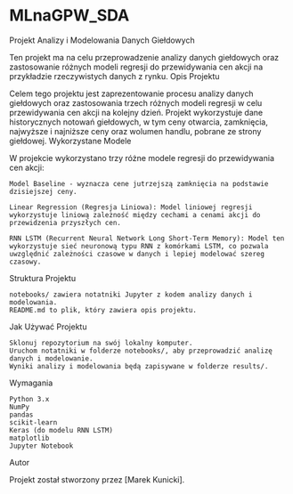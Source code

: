 # MLnaGPW_SDA
Projekt Analizy i Modelowania Danych Giełdowych

Ten projekt ma na celu przeprowadzenie analizy danych giełdowych oraz zastosowanie różnych modeli regresji do przewidywania cen akcji na przykładzie rzeczywistych danych z rynku.
Opis Projektu

Celem tego projektu jest zaprezentowanie procesu analizy danych giełdowych oraz zastosowania trzech różnych modeli regresji w celu przewidywania cen akcji na kolejny dzień. Projekt wykorzystuje dane historycznych notowań giełdowych, w tym ceny otwarcia, zamknięcia, najwyższe i najniższe ceny oraz wolumen handlu, pobrane ze strony giełdowej.
Wykorzystane Modele

W projekcie wykorzystano trzy różne modele regresji do przewidywania cen akcji:

    Model Baseline - wyznacza cene jutrzejszą zamknięcia na podstawie dzisiejszej ceny.

    Linear Regression (Regresja Liniowa): Model liniowej regresji wykorzystuje liniową zależność między cechami a cenami akcji do przewidzenia przyszłych cen.

    RNN LSTM (Recurrent Neural Network Long Short-Term Memory): Model ten wykorzystuje sieć neuronową typu RNN z komórkami LSTM, co pozwala uwzględnić zależności czasowe w danych i lepiej modelować szereg czasowy.


Struktura Projektu

    notebooks/ zawiera notatniki Jupyter z kodem analizy danych i modelowania.
    README.md to plik, który zawiera opis projektu.

Jak Używać Projektu

    Sklonuj repozytorium na swój lokalny komputer.
    Uruchom notatniki w folderze notebooks/, aby przeprowadzić analizę danych i modelowanie.
    Wyniki analizy i modelowania będą zapisywane w folderze results/.

Wymagania

    Python 3.x
    NumPy
    pandas
    scikit-learn
    Keras (do modelu RNN LSTM)
    matplotlib
    Jupyter Notebook

Autor

Projekt został stworzony przez [Marek Kunicki].
